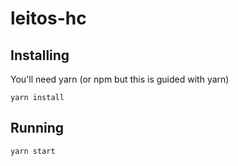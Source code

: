 # leitos-hc

## Installing
You'll need yarn (or npm but this is guided with yarn)

```yarn install```

## Running

```yarn start```
